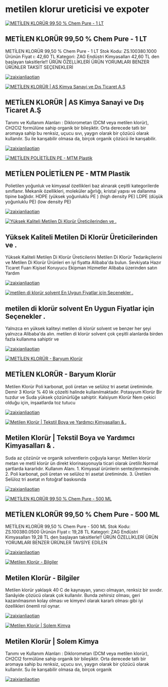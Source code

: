# metilen klorur ureticisi ve expoter
<a href="https://mnn.zoosnet.net/LR/Chatpre.aspx?id=MNN94995150&p=https://topgrinding.com/" target="_blank">![METİLEN KLORÜR 99,50 % Chem Pure - 1 LT](https://github.com/technlg/images/blob/main/3.jpg)</a>
## METİLEN KLORÜR 99,50 % Chem Pure - 1 LT
METİLEN KLORÜR 99,50 % Chem Pure - 1 LT Stok Kodu: ZS.100380.1000 Ürünün Fiyat ı: 42,60 TL Kategori: ZAG Endüstri Kimyasalları 42,60 TL den başlayan taksitlerle!! ÜRÜN ÖZELLİKLERİ ÜRÜN YORUMLARI BENZER ÜRÜNLER TAKSİT SEÇENEKLERİ 
<a href="https://mnn.zoosnet.net/LR/Chatpre.aspx?id=MNN94995150&p=https://topgrinding.com/" target="_blank"><img src="https://github.com/technlg/images/raw/main/chat11.jpg" alt="zaixianliaotian"/></a><a href="//whatsapp.shibangsoft.com/WhatsApp.php" ><img src="https://github.com/technlg/images/raw/main/chat11.png" alt=""></a>
<a href="https://mnn.zoosnet.net/LR/Chatpre.aspx?id=MNN94995150&p=https://topgrinding.com/" target="_blank">![METİLEN KLORÜR | AS Kimya Sanayi ve Dış Ticaret A.Ş](https://github.com/technlg/images/blob/main/35.jpg)</a>
## METİLEN KLORÜR | AS Kimya Sanayi ve Dış Ticaret A.Ş
Tanımı ve Kullanım Alanları : Diklorometan (DCM veya metilen klorür), CH2CI2 formülüne sahip organik bir bileşiktir. Orta derecede tatlı bir aromaya sahip bu renksiz, uçucu sıvı, yaygın olarak bir çözücü olarak kullanılır. Su ile karışabilir olmasa da, birçok organik çözücü ile karışabilir.
<a href="https://mnn.zoosnet.net/LR/Chatpre.aspx?id=MNN94995150&p=https://topgrinding.com/" target="_blank"><img src="https://github.com/technlg/images/raw/main/chat11.jpg" alt="zaixianliaotian"/></a><a href="//whatsapp.shibangsoft.com/WhatsApp.php" ><img src="https://github.com/technlg/images/raw/main/chat11.png" alt=""></a>
<a href="https://mnn.zoosnet.net/LR/Chatpre.aspx?id=MNN94995150&p=https://topgrinding.com/" target="_blank">![METİLEN POLİETİLEN PE - MTM Plastik](https://github.com/technlg/images/blob/main/46.jpg)</a>
## METİLEN POLİETİLEN PE - MTM Plastik
Polietilen yoğunluk ve kimyasal özellikleri baz alınarak çeşitli kategorilerde sınıflanır. Mekanik özellikleri, moleküler ağırlığı, kristal yapısı ve dallanma tipine bağlıdır.  HDPE (yüksek yoğunluklu PE ) (high density PE)  LDPE (düşük yoğunluklu PE) (low density PE)
<a href="https://mnn.zoosnet.net/LR/Chatpre.aspx?id=MNN94995150&p=https://topgrinding.com/" target="_blank"><img src="https://github.com/technlg/images/raw/main/chat11.jpg" alt="zaixianliaotian"/></a><a href="//whatsapp.shibangsoft.com/WhatsApp.php" ><img src="https://github.com/technlg/images/raw/main/chat11.png" alt=""></a>
<a href="https://mnn.zoosnet.net/LR/Chatpre.aspx?id=MNN94995150&p=https://topgrinding.com/" target="_blank">![Yüksek Kaliteli Metilen Di Klorür Üreticilerinden ve .](https://github.com/technlg/images/blob/main/21.jpg)</a>
## Yüksek Kaliteli Metilen Di Klorür Üreticilerinden ve .
Yüksek Kaliteli Metilen Di Klorür Üreticilerini Metilen Di Klorür Tedarikçilerini ve Metilen Di Klorür Ürünleri en iyi fiyatta Alibaba'da bulun. Sevkiyata Hazır Ticaret Fuarı Kişisel Koruyucu Ekipman Hizmetler Alibaba üzerinden satın Yardım
<a href="https://mnn.zoosnet.net/LR/Chatpre.aspx?id=MNN94995150&p=https://topgrinding.com/" target="_blank"><img src="https://github.com/technlg/images/raw/main/chat11.jpg" alt="zaixianliaotian"/></a><a href="//whatsapp.shibangsoft.com/WhatsApp.php" ><img src="https://github.com/technlg/images/raw/main/chat11.png" alt=""></a>
<a href="https://mnn.zoosnet.net/LR/Chatpre.aspx?id=MNN94995150&p=https://topgrinding.com/" target="_blank">![metilen di klorür solvent En Uygun Fiyatlar için Seçenekler .](https://github.com/technlg/images/blob/main/2.jpg)</a>
## metilen di klorür solvent En Uygun Fiyatlar için Seçenekler .
Yalnızca en yüksek kaliteyi metilen di klorür solvent ve benzer her şeyi yalnızca Alibaba'da alın. metilen di klorür solvent çok çeşitli alanlarda birden fazla kullanıma sahiptir ve
<a href="https://mnn.zoosnet.net/LR/Chatpre.aspx?id=MNN94995150&p=https://topgrinding.com/" target="_blank"><img src="https://github.com/technlg/images/raw/main/chat11.jpg" alt="zaixianliaotian"/></a><a href="//whatsapp.shibangsoft.com/WhatsApp.php" ><img src="https://github.com/technlg/images/raw/main/chat11.png" alt=""></a>
<a href="https://mnn.zoosnet.net/LR/Chatpre.aspx?id=MNN94995150&p=https://topgrinding.com/" target="_blank">![METİLEN KLORÜR - Baryum Klorür](https://github.com/technlg/images/blob/main/34.jpg)</a>
## METİLEN KLORÜR - Baryum Klorür
Metilen Klorür Poli karbonat, poli üretan ve selüloz tri asetat üretiminde. Demir 3 Klorür % 40 lık çözelti halinde kullanılmaktadır. Potasyum Klorür Bir tuzdur ve Suda yüksek çözünürlüğe sahiptir. Kalsiyum Klorür Nem çekici olduğu için, inşaatlarda toz tutucu
<a href="https://mnn.zoosnet.net/LR/Chatpre.aspx?id=MNN94995150&p=https://topgrinding.com/" target="_blank"><img src="https://github.com/technlg/images/raw/main/chat11.jpg" alt="zaixianliaotian"/></a><a href="//whatsapp.shibangsoft.com/WhatsApp.php" ><img src="https://github.com/technlg/images/raw/main/chat11.png" alt=""></a>
<a href="https://mnn.zoosnet.net/LR/Chatpre.aspx?id=MNN94995150&p=https://topgrinding.com/" target="_blank">![Metilen Klorür | Tekstil Boya ve Yardımcı Kimyasalları & .](https://github.com/technlg/images/blob/main/8.jpg)</a>
## Metilen Klorür | Tekstil Boya ve Yardımcı Kimyasalları & .
Suda az çözünür ve organik solventlerin çoğuyla karışır. Metilen klorür metan ve metil klorür ün direkt klorinasyonuyla ticari olarak üretilir.Normal şartlarda kararlıdır. Kullanım Alanı. 1. Kimyasal ürünlerin sentezlenmesinde. 2. Poli karbonat, poli üretan ve selüloz tri asetat üretiminde. 3. Üretilen Selüloz tri asetat ın fotoğraf baskısında 
<a href="https://mnn.zoosnet.net/LR/Chatpre.aspx?id=MNN94995150&p=https://topgrinding.com/" target="_blank"><img src="https://github.com/technlg/images/raw/main/chat11.jpg" alt="zaixianliaotian"/></a><a href="//whatsapp.shibangsoft.com/WhatsApp.php" ><img src="https://github.com/technlg/images/raw/main/chat11.png" alt=""></a>
<a href="https://mnn.zoosnet.net/LR/Chatpre.aspx?id=MNN94995150&p=https://topgrinding.com/" target="_blank">![METİLEN KLORÜR 99,50 % Chem Pure - 500 ML](https://github.com/technlg/images/blob/main/40.jpg)</a>
## METİLEN KLORÜR 99,50 % Chem Pure - 500 ML
METİLEN KLORÜR 99,50 % Chem Pure - 500 ML Stok Kodu: ZS.100380.0500 Ürünün Fiyat ı: 19,28 TL Kategori: ZAG Endüstri Kimyasalları 19,28 TL den başlayan taksitlerle!! ÜRÜN ÖZELLİKLERİ ÜRÜN YORUMLARI BENZER ÜRÜNLER TAVSİYE EDİLEN 
<a href="https://mnn.zoosnet.net/LR/Chatpre.aspx?id=MNN94995150&p=https://topgrinding.com/" target="_blank"><img src="https://github.com/technlg/images/raw/main/chat11.jpg" alt="zaixianliaotian"/></a><a href="//whatsapp.shibangsoft.com/WhatsApp.php" ><img src="https://github.com/technlg/images/raw/main/chat11.png" alt=""></a>
<a href="https://mnn.zoosnet.net/LR/Chatpre.aspx?id=MNN94995150&p=https://topgrinding.com/" target="_blank">![Metilen Klorür - Bilgiler](https://github.com/technlg/images/blob/main/38.jpg)</a>
## Metilen Klorür - Bilgiler
Metilen klorür yaklaşık 40 C de kaynayan, yanıcı olmayan, renksiz bir sıvıdır. Sanâyide çözücü olarak çok kullanılır. Bunda zehirsiz olması, geri kazanılmasının kolay olması ve kimyevî olarak kararlı olması gibi iyi özellikleri önemli rol oynar.
<a href="https://mnn.zoosnet.net/LR/Chatpre.aspx?id=MNN94995150&p=https://topgrinding.com/" target="_blank"><img src="https://github.com/technlg/images/raw/main/chat11.jpg" alt="zaixianliaotian"/></a><a href="//whatsapp.shibangsoft.com/WhatsApp.php" ><img src="https://github.com/technlg/images/raw/main/chat11.png" alt=""></a>
<a href="https://mnn.zoosnet.net/LR/Chatpre.aspx?id=MNN94995150&p=https://topgrinding.com/" target="_blank">![Metilen Klorür | Solem Kimya](https://github.com/technlg/images/blob/main/21.jpg)</a>
## Metilen Klorür | Solem Kimya
Tanımı ve Kullanım Alanları : Diklorometan (DCM veya metilen klorür), CH2CI2 formülüne sahip organik bir bileşiktir. Orta derecede tatlı bir aromaya sahip bu renksiz, uçucu sıvı, yaygın olarak bir çözücü olarak kullanılır. Su ile karışabilir olmasa da, birçok organik
<a href="https://mnn.zoosnet.net/LR/Chatpre.aspx?id=MNN94995150&p=https://topgrinding.com/" target="_blank"><img src="https://github.com/technlg/images/raw/main/chat11.jpg" alt="zaixianliaotian"/></a><a href="//whatsapp.shibangsoft.com/WhatsApp.php" ><img src="https://github.com/technlg/images/raw/main/chat11.png" alt=""></a>
